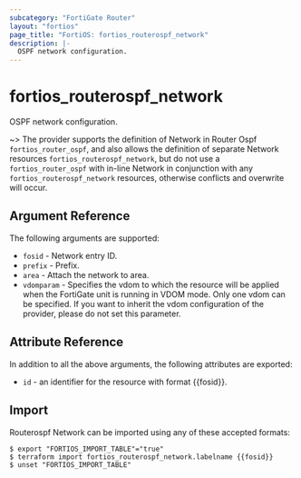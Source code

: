 ```yaml
---
subcategory: "FortiGate Router"
layout: "fortios"
page_title: "FortiOS: fortios_routerospf_network"
description: |-
  OSPF network configuration.
---
```


# fortios_routerospf_network
OSPF network configuration.

~> The provider supports the definition of Network in Router Ospf `fortios_router_ospf`, and also allows the definition of separate Network resources `fortios_routerospf_network`, but do not use a `fortios_router_ospf` with in-line Network in conjunction with any `fortios_routerospf_network` resources, otherwise conflicts and overwrite will occur.



## Argument Reference

The following arguments are supported:

* `fosid` - Network entry ID.
* `prefix` - Prefix.
* `area` - Attach the network to area.
* `vdomparam` - Specifies the vdom to which the resource will be applied when the FortiGate unit is running in VDOM mode. Only one vdom can be specified. If you want to inherit the vdom configuration of the provider, please do not set this parameter.


## Attribute Reference

In addition to all the above arguments, the following attributes are exported:
* `id` - an identifier for the resource with format {{fosid}}.

## Import

Routerospf Network can be imported using any of these accepted formats:
```
$ export "FORTIOS_IMPORT_TABLE"="true"
$ terraform import fortios_routerospf_network.labelname {{fosid}}
$ unset "FORTIOS_IMPORT_TABLE"
```

